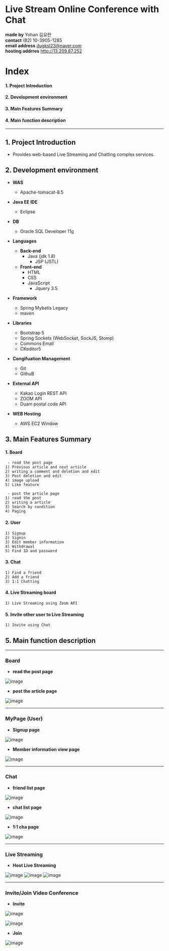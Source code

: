 # Live Stream Online Conference with Chat


**made by**  Yohan 김요한<br>
**contact**  (82) 10-3905-1285<br>
**email address**  dugksl23@naver.com<br>
**hosting addrres**  <http://13.209.87.252>

# Index
#### 1. Project Introduction
#### 2. Development environment
#### 3. Main Features Summary
#### 4. Main function description

---

## 1. Project Introduction

 - Provides web-based Live Streaming and Chatting complex services.


## 2. Development environment

* **WAS** 
  * Apache-tomacat-8.5
  
* **Java EE IDE** 
  * Eclipse
  
* **DB** 
  * Oracle SQL Developer 11g
  
* **Languages** 
  * **Back-end** 
    * Java (jdk 1.8)
      *  JSP (JSTL) 
  * **Front-end** 
    * HTML
    * CSS
    * JavaScript
      * Jquery 3.5
       
* **Framework**
  * Spring Mybatis Legacy
  * maven
  
* **Libraries**
  * Bootstrap 5
  * Spring Sockets (WebSocket, SockJS, Stomp)
  * Commons Email
  * CKeditor5
 
* **Congifuation Management**
  * Git
  * GithuB
  
* **External API**
  * Kakao Login REST API
  * ZOOM API
  * Duam postal code API
  
* **WEB Hosting**
  * AWS EC2 Window



## 3. Main Features Summary

 #### 1. **Board**
     - read the post page  
	1) Previous article and next article
	2) writing a comment and deletion and edit 
	3) Post deletion and edit 
	4) image upload
	5) Like feature

     - post the article page
	1) read the post
	2) writing a article
	3) Search by condition
	4) Paging
 
 #### 2. **User**
	1) Signup
	2) Signin
	3) Edit member information
	4) Withdrawal
	5) Find ID and password
 	
 #### 3. **Chat**  
	1) Find a friend
	2) Add a friend
	3) 1:1 Chatting

 #### 4. **Live Streaming board**
	1) Live Streaming using Zoom API

 #### 5. **Invite other user to Live Streaming**
	1) Invite using Chat


	
## 5. Main function description

--- 

### Board
 - **read the post page**

![image](https://user-images.githubusercontent.com/68539491/110901249-624c0d00-8347-11eb-927c-26abfa4cc20a.png)
 

 - **post the article page**

![image](https://user-images.githubusercontent.com/68539491/110902995-151d6a80-834a-11eb-8fb7-0b0419936f0c.png)

---

### MyPage (User) 
 - **Signup page**

![image](https://user-images.githubusercontent.com/68539491/110903363-aee51780-834a-11eb-86bf-8ca069198f19.png)

 - **Member information view page**

![image](https://user-images.githubusercontent.com/68539491/110903562-fc618480-834a-11eb-9590-7c731e9c644a.png)

---

### Chat
 - **friend list page**

![image](https://user-images.githubusercontent.com/68539491/110903690-29ae3280-834b-11eb-9fd5-aecf9ad02ccd.png)


 - **chat list page**
 
![image](https://user-images.githubusercontent.com/68539491/110903708-33379a80-834b-11eb-8608-4d20dc86be08.png)


 - **1:1 cha page**
 
![image](https://user-images.githubusercontent.com/68539491/110903744-3fbbf300-834b-11eb-9fd6-8ec704b0d15f.png)


---

### Live Streaming
 - **Host Live Streaming**
 
![image](https://user-images.githubusercontent.com/68539491/110904064-bce76800-834b-11eb-81cd-9929ed48a724.png)
![image](https://user-images.githubusercontent.com/68539491/110904137-d983a000-834b-11eb-8688-aa873eb48f4f.png)
![image](https://user-images.githubusercontent.com/68539491/110904279-1354a680-834c-11eb-8be3-641494766d51.png)


---

### Invite/Join Video Conference
 - **Invite**
 
![image](https://user-images.githubusercontent.com/68539491/110904398-3ed79100-834c-11eb-8801-aee8a5cab171.png)

![image](https://user-images.githubusercontent.com/68539491/110904420-49922600-834c-11eb-8a99-4b3f9306cc15.png) 

  - **Join**
  
![image](https://user-images.githubusercontent.com/68539491/110904456-5adb3280-834c-11eb-8992-e6c6bf92bfb9.png)

	


 


 
